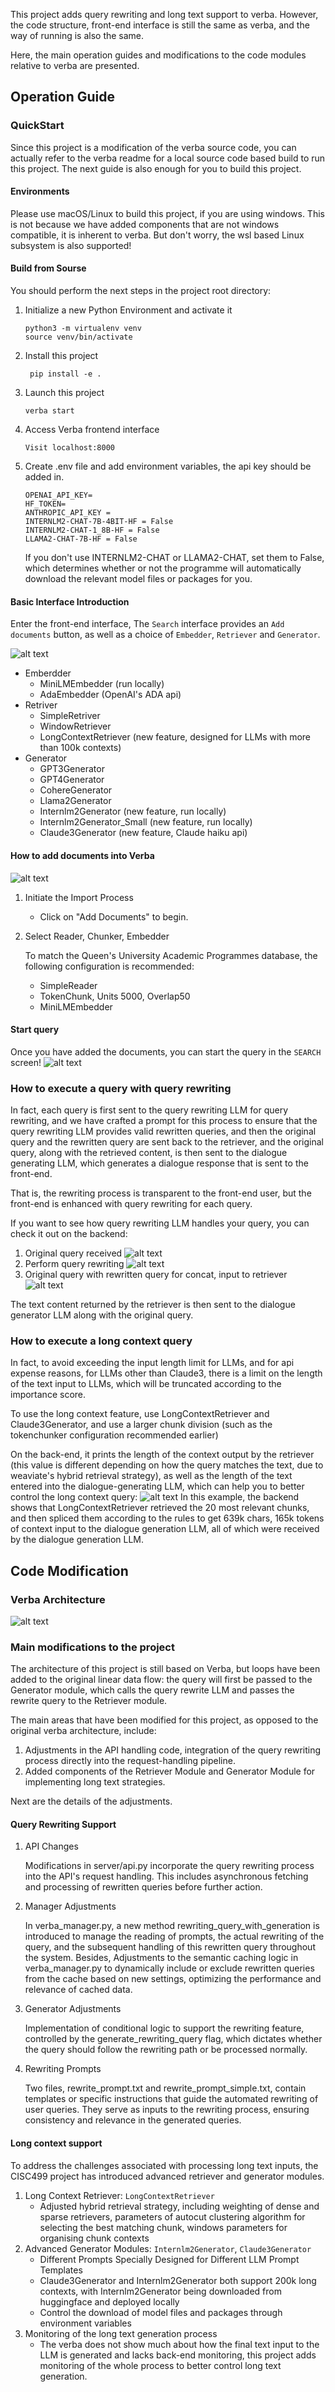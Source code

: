 This project adds query rewriting and long text support to verba. However, the code structure, front-end interface is still the same as verba, and the way of running is also the same.

Here, the main operation guides and modifications to the code modules relative to verba are presented.

## Operation Guide

### QuickStart

Since this project is a modification of the verba source code, you can actually refer to the verba readme for a local source code based build to run this project. The next guide is also enough for you to build this project.

#### Environments
Please use macOS/Linux to build this project, if you are using windows. This is not because we have added components that are not windows compatible, it is inherent to verba. But don't worry, the wsl based Linux subsystem is also supported!

#### Build from Sourse
You should perform the next steps in the project root directory:

1. Initialize a new Python Environment and activate it 
    ```
    python3 -m virtualenv venv
    source venv/bin/activate
    ```

2. Install this project
   ```
    pip install -e .
    ```
3. Launch this project
   ```
   verba start
   ```
4. Access Verba frontend interface
    ```
    Visit localhost:8000
    ```
5. Create .env file and add environment variables, the api key should be added in.
    ``` 
    OPENAI_API_KEY=
    HF_TOKEN=
    ANTHROPIC_API_KEY = 
    INTERNLM2-CHAT-7B-4BIT-HF = False
    INTERNLM2-CHAT-1_8B-HF = False
    LLAMA2-CHAT-7B-HF = False
    ```
    If you don't use INTERNLM2-CHAT or LLAMA2-CHAT, set them to False, which determines whether or not the programme will automatically download the relevant model files or packages for you.


#### Basic Interface Introduction
Enter the front-end interface, The `Search` interface provides an    `Add documents` button, as well as a choice of `Embedder`, `Retriever` and `Generator`.

![alt text](image/image.png)

 - Emberdder
   - MiniLMEmbedder (run locally)
   - AdaEmbedder (OpenAI's ADA api)
 - Retriver
   - SimpleRetriver
   - WindowRetriever
   - LongContextRetriever (new feature, designed for LLMs with more than 100k contexts)
 - Generator
   - GPT3Generator
   - GPT4Generator
   - CohereGenerator
   - Llama2Generator
   - Internlm2Generator (new feature, run locally)
   - Internlm2Generator_Small (new feature, run locally)
   - Claude3Generator (new feature, Claude haiku api)

#### How to add documents into Verba
![alt text](image/image-1.png)
1. Initiate the Import Process
   - Click on "Add Documents" to begin.
2. Select Reader, Chunker, Embedder
   
   To match the Queen's University Academic Programmes database, the following configuration is recommended:
   - SimpleReader
   - TokenChunk, Units 5000, Overlap50
   - MiniLMEmbedder

#### Start query
Once you have added the documents, you can start the query in the  `SEARCH` screen!
![alt text](image/image-2.png)

### How to execute a query with query rewriting

In fact, each query is first sent to the query rewriting LLM for query rewriting, and we have crafted a prompt for this process to ensure that the query rewriting LLM provides valid rewritten queries, and then the original query and the rewritten query are sent back to the retriever, and the original query, along with the retrieved content, is then sent to the dialogue generating LLM, which generates a dialogue response that is sent to the front-end.

That is, the rewriting process is transparent to the front-end user, but the front-end is enhanced with query rewriting for each query.

If you want to see how query rewriting LLM handles your query, you can check it out on the backend:

1. Original query received
![alt text](image/image-3.png)
2. Perform query rewriting
![alt text](image/image-4.png)
3. Original query with rewritten query for concat, input to retriever
![alt text](image/image-5.png)

The text content returned by the retriever is then sent to the dialogue generator LLM along with the original query.

### How to execute a long context query
In fact, to avoid exceeding the input length limit for LLMs, and for api expense reasons, for LLMs other than Claude3, there is a limit on the length of the text input to LLMs, which will be truncated according to the importance score.

To use the long context feature, use LongContextRetriever and Claude3Generator, and use a larger chunk division (such as the tokenchunker configuration recommended earlier)

On the back-end, it prints the length of the context output by the retriever (this value is different depending on how the query matches the text, due to weaviate's hybrid retrieval strategy), as well as the length of the text entered into the dialogue-generating LLM, which can help you to better control the long context query:
![alt text](image/image-6.png)
In this example, the backend shows that LongContextRetriever retrieved the 20 most relevant chunks, and then spliced them according to the rules to get 639k chars, 165k tokens of context input to the dialogue generation LLM, all of which were received by the dialogue generation LLM.

## Code Modification
### Verba Architecture
![alt text](image/image-7.png)

### Main modifications to the project
The architecture of this project is still based on Verba, but loops have been added to the original linear data flow: the query will first be passed to the Generator module, which calls the query rewrite LLM and passes the rewrite query to the Retriever module.



The main areas that have been modified for this project, as opposed to the original verba architecture, include:
1. Adjustments in the API handling code, integration of the query rewriting process directly into the request-handling pipeline.
2. Added components of the Retriever Module and Generator Module for implementing long text strategies.

Next are the details of the adjustments.

#### Query Rewriting Support

1. API Changes
   
   Modifications in server/api.py incorporate the query rewriting process into the API's request handling. This includes asynchronous fetching and processing of rewritten queries before further action.
  
2. Manager Adjustments
   
   In verba_manager.py, a new method rewriting_query_with_generation is introduced to manage the reading of prompts, the actual rewriting of the query, and the subsequent handling of this rewritten query throughout the system. Besides, Adjustments to the semantic caching logic in verba_manager.py to dynamically include or exclude rewritten queries from the cache based on new settings, optimizing the performance and relevance of cached data.
   
3. Generator Adjustments
   
   Implementation of conditional logic to support the rewriting feature, controlled by the generate_rewriting_query flag, which dictates whether the query should follow the rewriting path or be processed normally.
   
4. Rewriting Prompts
   
   Two files, rewrite_prompt.txt and rewrite_prompt_simple.txt, contain templates or specific instructions that guide the automated rewriting of user queries. They serve as inputs to the rewriting process, ensuring consistency and relevance in the generated queries.

#### Long context support
To address the challenges associated with processing long text inputs, the CISC499 project has introduced advanced retriever and generator modules.

1. Long Context Retriever: `LongContextRetriever`
   - Adjusted hybrid retrieval strategy, including weighting of dense and sparse retrievers, parameters of autocut clustering algorithm for selecting the best matching chunk, windows parameters for organising chunk contexts
2. Advanced Generator Modules: `Internlm2Generator`, `Claude3Generator`
   - Different Prompts Specially Designed for Different LLM Prompt Templates
   - Claude3Generator and Internlm2Generator both support 200k long contexts, with Internlm2Generator being downloaded from huggingface and deployed locally
   - Control the download of model files and packages through environment variables
3. Monitoring of the long text generation process
   - The verba does not show much about how the final text input to the LLM is generated and lacks back-end monitoring, this project adds monitoring of the whole process to better control long text generation.